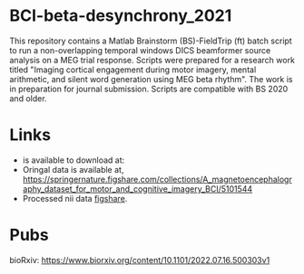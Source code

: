 # BCI-beta-desynchrony_2021
This repository contains a Matlab Brainstorm (BS)-FieldTrip (ft) batch script to run a non-overlapping temporal windows DICS beamformer source analysis on a MEG trial response. Scripts were prepared for a research work titled "Imaging cortical engagement during motor imagery, mental arithmetic, and silent word generation using MEG beta rhythm". The work is in preparation for journal submission. Scripts are compatible with BS 2020 and older.

# Links
-  is available to download at: 
 - Oringal data is available at, https://springernature.figshare.com/collections/A_magnetoencephalography_dataset_for_motor_and_cognitive_imagery_BCI/5101544
 - Processed nii data [figshare]([https://pages.github.com/](https://figshare.com/articles/software/BCI-beta-desynchrony_2021/20469144)).

# Pubs
bioRxiv: https://www.biorxiv.org/content/10.1101/2022.07.16.500303v1
